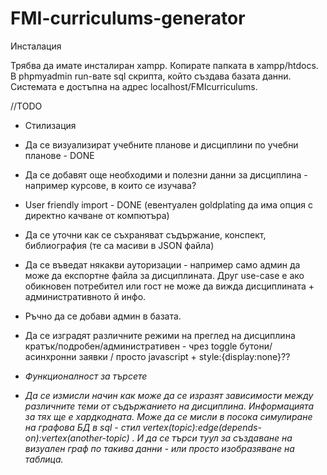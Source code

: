 # FMI-curriculums-generator

Инсталация

Трябва да имате инсталиран xampp. Копирате папката в xampp/htdocs.
В phpmyadmin run-вате sql скрипта, който създава базата данни.
Системата е достъпна на адрес localhost/FMIcurriculums.

//TODO
- Стилизация
- Да се визуализират учебните планове и дисциплини по учебни планове - DONE
- Да се добавят още необходими и полезни данни за дисциплина - например курсове, в които се изучава? 
- User friendly import - DONE (евентуален goldplating да има опция с директно качване от компютъра)
- Да се уточни как се съхраняват съдържание, конспект, библиография (те са масиви в JSON файла)
- Да се въведат някакви ауторизации - например само админ да може да експортне файла за дисциплината. Друг use-case e ако обикновен потребител или гост не може да вижда дисциплината + административното й инфо. 
- Ръчно да се добави админ в базата.
- Да се изградят различните режими на преглед на дисциплина кратък/подробен/административен - чрез toggle бутони/ асинхронни заявки / просто javascript + style:{display:none}??

- *Функционалност за търсете*
- *Да се измисли начин как може да се изразят зависимости между различните теми от съдържанието на дисциплина. Информацията за тях ще е хардкодната. Може да се мисли в посока симулиране на графова БД в sql - стил vertex(topic):edge(depends-on):vertex(another-topic) . И да се търси туул за създаване на визуален граф по такива данни - или просто изобразяване на таблица.*

